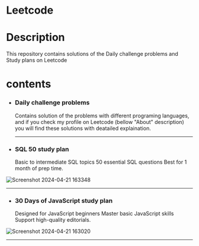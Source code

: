 # Leetcode

# Description
This repository contains solutions of the Daily challenge problems and Study plans on Leetcode

# contents
- ### Daily challenge problems
  Contains solution of the problems with different programing languages, and if you check my profile on Leetcode (bellow "About" description) you will find these solutions with deatailed explaination.
  <hr>

- ### SQL 50 study plan
  Basic to intermediate SQL topics 50 essential SQL questions Best for 1 month of prep time.
  
![Screenshot 2024-04-21 163348](https://github.com/khaledkamr/Leetcode/assets/94804298/374af7ad-cc36-44b6-a3d4-4f9385430da4)
<hr>

- ### 30 Days of JavaScript study plan
  Designed for JavaScript beginners Master basic JavaScript skills Support high-quality editorials.
  
![Screenshot 2024-04-21 163020](https://github.com/khaledkamr/Leetcode/assets/94804298/116f2754-be97-4542-ba27-e944047cd819)
<hr>
